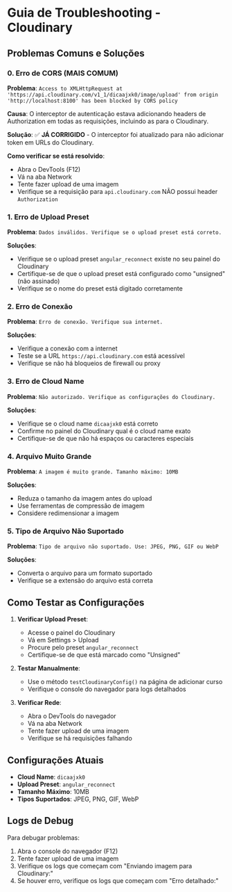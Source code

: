 # Guia de Troubleshooting - Cloudinary

## Problemas Comuns e Soluções

### 0. Erro de CORS (MAIS COMUM)

**Problema**: `Access to XMLHttpRequest at 'https://api.cloudinary.com/v1_1/dicaajxk0/image/upload' from origin 'http://localhost:8100' has been blocked by CORS policy`

**Causa**: O interceptor de autenticação estava adicionando headers de Authorization em todas as requisições, incluindo as para o Cloudinary.

**Solução**: ✅ **JÁ CORRIGIDO** - O interceptor foi atualizado para não adicionar token em URLs do Cloudinary.

**Como verificar se está resolvido**:

- Abra o DevTools (F12)
- Vá na aba Network
- Tente fazer upload de uma imagem
- Verifique se a requisição para `api.cloudinary.com` NÃO possui header `Authorization`

### 1. Erro de Upload Preset

**Problema**: `Dados inválidos. Verifique se o upload preset está correto.`

**Soluções**:

- Verifique se o upload preset `angular_reconnect` existe no seu painel do Cloudinary
- Certifique-se de que o upload preset está configurado como "unsigned" (não assinado)
- Verifique se o nome do preset está digitado corretamente

### 2. Erro de Conexão

**Problema**: `Erro de conexão. Verifique sua internet.`

**Soluções**:

- Verifique a conexão com a internet
- Teste se a URL `https://api.cloudinary.com` está acessível
- Verifique se não há bloqueios de firewall ou proxy

### 3. Erro de Cloud Name

**Problema**: `Não autorizado. Verifique as configurações do Cloudinary.`

**Soluções**:

- Verifique se o cloud name `dicaajxk0` está correto
- Confirme no painel do Cloudinary qual é o cloud name exato
- Certifique-se de que não há espaços ou caracteres especiais

### 4. Arquivo Muito Grande

**Problema**: `A imagem é muito grande. Tamanho máximo: 10MB`

**Soluções**:

- Reduza o tamanho da imagem antes do upload
- Use ferramentas de compressão de imagem
- Considere redimensionar a imagem

### 5. Tipo de Arquivo Não Suportado

**Problema**: `Tipo de arquivo não suportado. Use: JPEG, PNG, GIF ou WebP`

**Soluções**:

- Converta o arquivo para um formato suportado
- Verifique se a extensão do arquivo está correta

## Como Testar as Configurações

1. **Verificar Upload Preset**:

   - Acesse o painel do Cloudinary
   - Vá em Settings > Upload
   - Procure pelo preset `angular_reconnect`
   - Certifique-se de que está marcado como "Unsigned"

2. **Testar Manualmente**:

   - Use o método `testCloudinaryConfig()` na página de adicionar curso
   - Verifique o console do navegador para logs detalhados

3. **Verificar Rede**:
   - Abra o DevTools do navegador
   - Vá na aba Network
   - Tente fazer upload de uma imagem
   - Verifique se há requisições falhando

## Configurações Atuais

- **Cloud Name**: `dicaajxk0`
- **Upload Preset**: `angular_reconnect`
- **Tamanho Máximo**: 10MB
- **Tipos Suportados**: JPEG, PNG, GIF, WebP

## Logs de Debug

Para debugar problemas:

1. Abra o console do navegador (F12)
2. Tente fazer upload de uma imagem
3. Verifique os logs que começam com "Enviando imagem para Cloudinary:"
4. Se houver erro, verifique os logs que começam com "Erro detalhado:"
